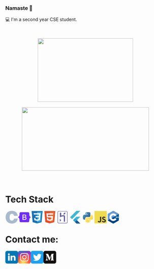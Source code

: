 ### Namaste 🙏 
<p>
 💻 I'm a second year CSE student. 
</p>
<br>
<p align ="center" width = "45%"> <img src="https://github-readme-stats.vercel.app/api?username=shubhrima&hide=stars&count_private=true&show_icons=true" width="300" height="200"/> </p>
<p align ="center" width = "45%"><img src="https://github-readme-stats.vercel.app/api/top-langs/?username=shubhrima" width="400" height="200"/></p>

<br>

# Tech Stack
[<img align = "left" width = "40px" height = "40px" src = "https://github.com/devicons/devicon/blob/master/icons/c/c-original.svg"/>]()
[<img align = "left" width = "40px" height = "40px" src = "https://github.com/devicons/devicon/blob/master/icons/bootstrap/bootstrap-plain.svg"/>]()
[<img align = "left" width = "40px" height = "40px" src = "https://github.com/devicons/devicon/blob/master/icons/css3/css3-original.svg"/>]()
[<img align = "left" width = "40px" height = "40px" src = "https://github.com/devicons/devicon/blob/master/icons/html5/html5-original.svg"/>]()
[<img align = "left" width = "40px" height = "40px" src = "https://github.com/devicons/devicon/blob/master/icons/heroku/heroku-original.svg"/>]()
[<img align = "left" width="40px" height="40px" src="https://github.com/devicons/devicon/blob/master/icons/flutter/flutter-original.svg"/>]()
[<img align = "left" width = "40px" height = "40px" src = "https://github.com/devicons/devicon/blob/master/icons/python/python-original.svg"/>]()
[<img align = "left" width = "40px" height = "40px" src = "https://github.com/devicons/devicon/blob/master/icons/javascript/javascript-original.svg"/>]()
[<img align = "left" width = "40px" height = "40px" src = "https://github.com/devicons/devicon/blob/master/icons/cplusplus/cplusplus-original.svg"/>]()

<br>
<br>

# Contact me:
[<img align = "left" width = "40px" height = "40px" src = "https://github.com/edent/SuperTinyIcons/blob/master/images/svg/linkedin.svg">](https://www.linkedin.com/in/shubhrima-jana/)
[<img align = "left" width = "40px" height = "40px" src = "https://github.com/edent/SuperTinyIcons/blob/master/images/svg/instagram.svg">](https://www.instagram.com/_shubhrima_/)
[<img align = "left" width = "40px" height = "40px" src = "https://github.com/edent/SuperTinyIcons/blob/master/images/svg/twitter.svg">](https://twitter.com/Shubhrima2)
[<img align = "left" width = "40px" height = "40px" src = "https://github.com/edent/SuperTinyIcons/blob/master/images/svg/medium.svg">](https://shubhrimajana.medium.com/)
<br>
